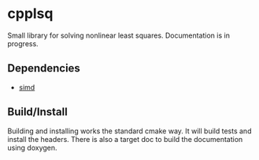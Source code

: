 # cpplsq
Small library for solving nonlinear least squares. Documentation is in progress.

## Dependencies

- [simd](https://github.com/rgottwald/simd)

## Build/Install

Building and installing works the standard cmake way. It will build tests and install the headers.
There is also a target doc to build the documentation using doxygen.
